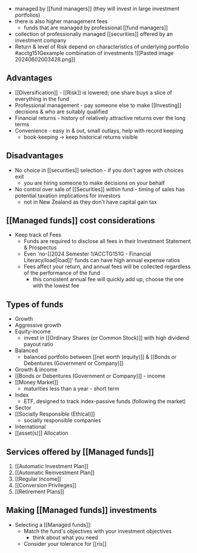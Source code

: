- managed by [[fund managers]] (they will invest in large investment portfolios)
- there is also higher management fees
	- funds that are managed by professional [[fund managers]]
- collection of professionally managed [[securities]] offered by an investment company
- Return & level of Risk depend on characteristics of underlying portfolio #acctg151Gexample combination of investments
![[Pasted image 20240602003428.png]]
## Advantages
- [[Diversification]] - [[Risk]] is lowered; one share buys a slice of everything in the fund
- Professional management - pay someone else to make [[Investing]] decisions & who are suitably qualified
- Financial returns - history of relatively attractive returns over the long terms
- Convenience - easy in & out, small outlays, help with record keeping
	- book-keeping $\rightarrow$ keep historical returns visible
## Disadvantages
- No choice in [[securities]] selection - if you don't agree with choices exit
	- you are hiring someone to make decisions on your behalf
- No control over sale of [[Securities]] within fund - timing of sales has potential taxation implications for investors
	- not in New Zealand as they don't have capital gain tax
## [[Managed funds]] cost considerations
- Keep track of Fees
	- Funds are required to disclose all fees in their Investment Statement & Prospectus
	- Even 'no-[[2024 Semester 1/ACCTG151G - Financial Literacy/load|load]]' funds can have high annual expense ratios
	- Fees affect your return, and annual fees will be collected regardless of the performance of the fund
		- this consistent annual fee will quickly add up, choose the one with the lowest fee
## Types of funds
- Growth
- Aggressive growth
- Equity-income
	- invest in [[Ordinary Shares (or Common Stock)]] with high dividend payout ratio
- Balanced
	- balanced portfolio between [[net worth (equity)]] & [[Bonds or Debentures (Government or Company)]]
- Growth & income
- [[Bonds or Debentures (Government or Company)]] - income
- [[Money Market]]
	- maturities less than a year - short term
- Index
	- ETF, designed to track index-passive funds (following the market)
- Sector
- [[Socially Responsible (Ethical)]]
	- socially responsible companies
- International
- [[asset(s)]] Allocation
## Services offered by [[Managed funds]]
1. [[Automatic Investment Plan]]
2. [[Automatic Reinvestment Plan]]
3. [[Regular Income]]
4. [[Conversion Privileges]]
5. [[Retirement Plans]]
## Making [[Managed funds]] investments
- Selecting a [[Managed funds]]:
	- Match the fund's objectives with your investment objectives
		- think about what you need
	- Consider your tolerance for [[ris]]